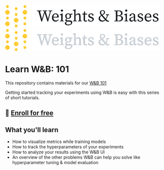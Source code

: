<p align="center">
  <img src="https://raw.githubusercontent.com/wandb/wandb/508982e50e82c54cbf0dd464a9959fee0e1740ad/.github/wb-logo-lightbg.png#gh-light-mode-only" width="600" alt="Weights & Biases"/>
  <img src="https://raw.githubusercontent.com/wandb/wandb/508982e50e82c54cbf0dd464a9959fee0e1740ad/.github/wb-logo-darkbg.png#gh-dark-mode-only" width="600" alt="Weights & Biases"/>
</p>

# Learn W&B: 101

This repository contains materials for our [W&B 101](https://www.wandb.courses/courses/wandb-101)

Getting started tracking your experiments using W&B is easy with this series of short tutorials. 

## 🚀 [Enroll for free](https://www.wandb.courses/courses/wandb-101)

## What you'll learn

- How to visualize metrics while training models
- How to track the hyperparameters of your experiments
- How to analyze your results using the W&B UI
- An overview of the other problems W&B can help you solve like hyperparameter tuning & model evaluation 
